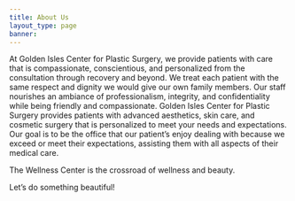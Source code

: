 ```yaml
---
title: About Us
layout_type: page
banner:
---
```

At Golden Isles Center for Plastic Surgery, we provide patients with care that is compassionate, conscientious, and personalized from the consultation through recovery and beyond. We treat each patient with the same respect and dignity we would give our own family members. Our staff nourishes an ambiance of professionalism, integrity, and confidentiality while being friendly and compassionate.  Golden Isles Center for Plastic Surgery provides patients with advanced aesthetics, skin care, and cosmetic surgery that is personalized to meet your needs and expectations. Our goal is to be the office that our patient’s enjoy dealing with because we exceed or meet their expectations, assisting them with all aspects of their medical care.

The Wellness Center is the crossroad of wellness and beauty.

Let’s do something beautiful!
